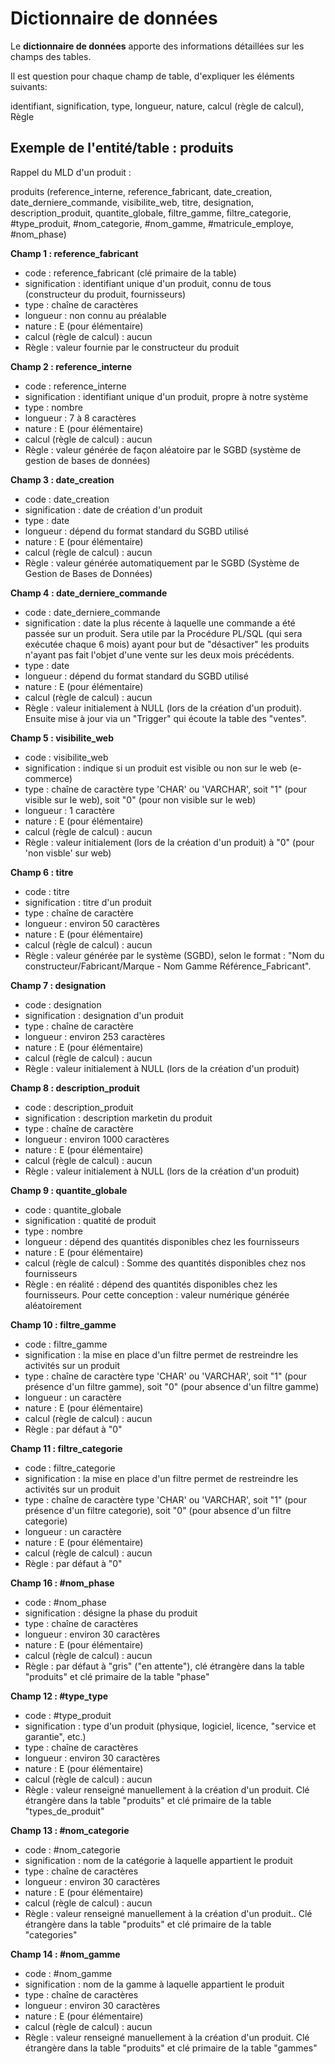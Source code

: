 # Dictionnaire de données

Le __dictionnaire de données__ apporte des informations détaillées sur les champs des tables.

Il est question pour chaque champ de table, d'expliquer les éléments suivants:

identifiant, signification, type, longueur, nature, calcul (règle de calcul), Règle

## Exemple de l'entité/table : produits

Rappel du MLD d'un produit :

produits (reference_interne, reference_fabricant, date_creation, date_derniere_commande, visibilite_web, titre, designation, description_produit, quantite_globale, filtre_gamme, filtre_categorie, #type_produit, #nom_categorie, #nom_gamme, #matricule_employe, #nom_phase)

__Champ 1 : reference_fabricant__

- code : reference_fabricant (clé primaire de la table)
- signification : identifiant unique d'un produit, connu de tous (constructeur du produit, fournisseurs)
- type : chaîne de caractères
- longueur : non connu au préalable
- nature : E (pour élémentaire)
- calcul (règle de calcul) : aucun
- Règle : valeur fournie par le constructeur du produit

__Champ 2 : reference_interne__

- code : reference_interne
- signification : identifiant unique d'un produit, propre à notre système
- type : nombre
- longueur : 7 à 8 caractères
- nature : E (pour élémentaire)
- calcul (règle de calcul) : aucun
- Règle : valeur générée de façon aléatoire par le SGBD (système de gestion de bases de données)
  
__Champ 3 : date_creation__

- code : date_creation
- signification : date de création d'un produit
- type : date
- longueur : dépend du format standard du SGBD utilisé
- nature : E (pour élémentaire)
- calcul (règle de calcul) : aucun
- Règle : valeur générée automatiquement par le SGBD (Système de Gestion de Bases de Données)

__Champ 4 : date_derniere_commande__

- code : date_derniere_commande
- signification : date la plus récente à laquelle une commande a été passée sur un produit. Sera utile par la Procédure PL/SQL (qui sera exécutée chaque 6 mois) ayant pour but de "désactiver" les produits n'ayant pas fait l'objet d'une vente sur les deux mois précédents.
- type : date
- longueur : dépend du format standard du SGBD utilisé
- nature : E (pour élémentaire)
- calcul (règle de calcul) : aucun 
- Règle : valeur initialement à NULL (lors de la création d'un produit). Ensuite mise à jour via un "Trigger" qui écoute la table des "ventes".

__Champ 5 : visibilite_web__

- code : visibilite_web
- signification : indique si un produit est visible ou non sur le web (e-commerce)
- type : chaîne de caractère type 'CHAR' ou 'VARCHAR', soit "1" (pour visible sur le web), soit "0" (pour non visible sur le web)
- longueur : 1 caractère
- nature : E (pour élémentaire)
- calcul (règle de calcul) : aucun
- Règle : valeur initialement (lors de la création d'un produit) à "0" (pour 'non visble' sur web)

__Champ 6 : titre__

- code : titre
- signification : titre d'un produit
- type : chaîne de caractère
- longueur : environ 50 caractères
- nature : E (pour élémentaire)
- calcul (règle de calcul) : aucun
- Règle : valeur générée par le système (SGBD), selon le format : "Nom du constructeur/Fabricant/Marque - Nom Gamme Référence_Fabricant".

<!-- ![image](https://github.com/user-attachments/assets/d8b81ff6-a3e1-4171-886c-254298ec2f73) -->

__Champ 7 : designation__

- code : designation
- signification : designation d'un produit
- type : chaîne de caractère
- longueur : environ 253 caractères
- nature : E (pour élémentaire)
- calcul (règle de calcul) : aucun
- Règle : valeur initialement à NULL (lors de la création d'un produit)

 __Champ 8 : description_produit__

- code : description_produit
- signification : description marketin du produit
- type : chaîne de caractère
- longueur : environ 1000 caractères
- nature : E (pour élémentaire)
- calcul (règle de calcul) : aucun
- Règle : valeur initialement à NULL (lors de la création d'un produit)

 __Champ 9 : quantite_globale__

- code : quantite_globale
- signification : quatité de produit
- type : nombre
- longueur : dépend des quantités disponibles chez les fournisseurs
- nature : E (pour élémentaire)
- calcul (règle de calcul) : Somme des quantités disponibles chez nos fournisseurs
- Règle : en réalité : dépend des quantités disponibles chez les fournisseurs. Pour cette conception : valeur numérique générée aléatoirement

__Champ 10 : filtre_gamme__

- code : filtre_gamme
- signification : la mise en place d'un filtre permet de restreindre les activités sur un produit
- type : chaîne de caractère type 'CHAR' ou 'VARCHAR', soit "1" (pour présence d'un filtre gamme), soit "0" (pour absence d'un filtre gamme)
- longueur : un caractère
- nature : E (pour élémentaire)
- calcul (règle de calcul) : aucun
- Règle : par défaut à "0"

__Champ 11 : filtre_categorie__

- code : filtre_categorie
- signification : la mise en place d'un filtre permet de restreindre les activités sur un produit
- type : chaîne de caractère type 'CHAR' ou 'VARCHAR', soit "1" (pour présence d'un filtre categorie), soit "0" (pour absence d'un filtre categorie)
- longueur : un caractère
- nature : E (pour élémentaire)
- calcul (règle de calcul) : aucun
- Règle : par défaut à "0"

__Champ 16 : #nom_phase__

- code : #nom_phase
- signification : désigne la phase du produit
- type : chaîne de caractères
- longueur : environ 30 caractères
- nature : E (pour élémentaire)
- calcul (règle de calcul) : aucun
- Règle : par défaut à "gris" ("en attente"), clé étrangère dans la table "produits" et clé primaire de la table "phase"

__Champ 12 : #type_type__

- code : #type_produit
- signification : type d'un produit (physique, logiciel, licence, "service et garantie", etc.)
- type : chaîne de caractères
- longueur : environ 30 caractères
- nature : E (pour élémentaire)
- calcul (règle de calcul) : aucun
- Règle : valeur renseigné manuellement à la création d'un produit. Clé étrangère dans la table "produits" et clé primaire de la table "types_de_produit"

__Champ 13 : #nom_categorie__

- code : #nom_categorie
- signification : nom de la catégorie à laquelle appartient le produit
- type : chaîne de caractères
- longueur : environ 30 caractères
- nature : E (pour élémentaire)
- calcul (règle de calcul) : aucun
- Règle : valeur renseigné manuellement à la création d'un produit.. Clé étrangère dans la table "produits" et clé primaire de la table "categories"

__Champ 14 : #nom_gamme__

- code : #nom_gamme
- signification : nom de la gamme à laquelle appartient le produit
- type : chaîne de caractères
- longueur : environ 30 caractères
- nature : E (pour élémentaire)
- calcul (règle de calcul) : aucun
- Règle : valeur renseigné manuellement à la création d'un produit. Clé étrangère dans la table "produits" et clé primaire de la table "gammes"
